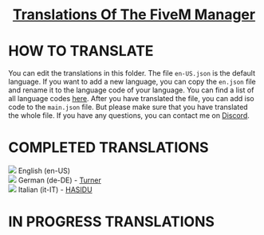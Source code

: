 <div align="center">
    <h1 style="font-weight: 700; border-bottom: 0px;">
        <a href="https://github.com/MOXHARTZ/mx-discordtool">Translations Of The FiveM Manager</a>
    </h1>
</div>


# HOW TO TRANSLATE
You can edit the translations in this folder. The file `en-US.json` is the default language. If you want to add a new language, you can copy the `en.json` file and rename it to the language code of your language. You can find a list of all language codes [here](https://www.andiamo.co.uk/resources/iso-language-codes/). After you have translated the file, you can add iso code to the `main.json` file. But please make sure that you have translated the whole file. If you have any questions, you can contact me on [Discord](https://discord.gg/davU2SY).

# COMPLETED TRANSLATIONS
![](https://geps.dev/progress/100) English (en-US)<br/>
![](https://geps.dev/progress/100) German (de-DE) - [Turner](https://github.com/PC1up)<br/>
![](https://geps.dev/progress/100) Italian (it-IT) - [HASIDU](https://github.com/hasidu) <br/>
# IN PROGRESS TRANSLATIONS



